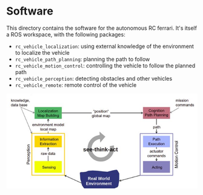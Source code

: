 # Software

This directory contains the software for the autonomous RC ferrari.
It's itself a ROS workspace, with the following packages:

- `rc_vehicle_localization`: using external knowledge of the environment to localize the vehicle
- `rc_vehicle_path_planning`: planning the path to follow
- `rc_vehicle_motion_control`: controlling the vehicle to follow the planned path
- `rc_vehicle_perception`: detecting obstacles and other vehicles
- `rc_vehicle_remote`: remote control of the vehicle

![See-Think-Act](.resources/See-Think-Act%20cycle.jpg)